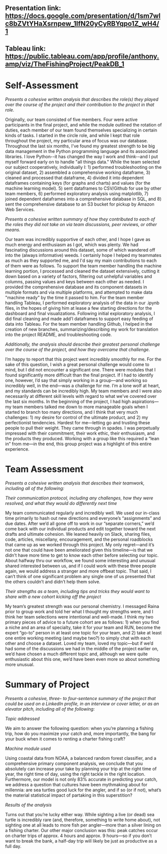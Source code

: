 ## Presentation link: https://docs.google.com/presentation/d/1sm7wlc8bZVtYHaXsrnpew_1lfN20yCyRBYqpo1Z_wH4/1
## Tableau link:  https://public.tableau.com/app/profile/anthony.amp/viz/TheFishingProject/PeakDB_1

# Self-Assessment

*Presents a cohesive written analysis that describes the role(s) they played over the course of the project and their contribution to the project in that role.*

Originally, our team consisted of five members.  Four were active participants in the final project, and while the module outlined the rotation of duties, each member of our team found themselves specializing in certain kinds of tasks.  I started in the circle role, and while I kept that role throughout the project, my particular area of focus was our database.  Throughout the last six months, I've found my greatest strength to be big data management in the Python programming language and its associated libraries.  I love Python--it has changed the way I work and think--and I put myself forward early on to handle "all things data."  While the team selected our subject cooperatively, individually I: 1) performed troubleshooting on the original dataset, 2) assembled a comprehensive working dataframe, 3) cleaned and processed that dataframe, 4) divided it into dependent dataframes containing keys (for graphs and charts) and values (for the machine learning model). 5) sent dataframes to CSV/Github for use by other team members, 6) performed exploratory analysis using matplotlib, 7) joined dependent dataframes into a comprehensive database in SQL, and 8) sent the comprehensive database to an S3 bucket for pickup by Amazon Web Services.

*Presents a cohesive written summary of how they contributed to each of the roles they did not take on via team discussions, peer reviews, or other means.*

Our team was incredibly supportive of each other, and I hope I gave as much energy and enthusiasm as I got, which was plenty.  We had fascinating discussions around this dataset, some of which wandered off into the (always informative) weeds.  I certainly hope I helped my teammates as much as they supported me, and I'd say my main contributions to each of them were as follows.  To support the team member handling the machine learning portion, I processed and cleaned the dataset extensively, cutting it down based on a variety of factors, filtering out unhelpful variables and columns, passing values and keys between each other as needed.  I provided the comprehensive database and its component datasets in multiple formats and via multiple platforms, and attempted to make data "machine ready" by the time it passed to him.  For the team member handling Tableau, I performed exploratory analysis of the data in our .ipynb files, in the hopes of giving him at lease a few starting directions for the dashboard and final visualizations.  Following initial exploratory analysis, I did final cleaning and made add'l dataframes to support easy feeding of data into Tableau.  For the team member handling Github, I helped in the creation of new branches, summarizing/describing my work for translation into the project README, and troubleshooting code.

*Additionally, the analysis should describe their greatest personal challenge over the course of the project, and how they overcame that challenge.*

I’m happy to report that this project went incredibly smoothly for me.  For the sake of this question, I wish a great personal challenge would come to mind, but I did not encounter a significant one.  There were modules that I found significantly more difficult than the final project.  If I had to identify one, however, I’d say that simply working in a group—and working so incredibly well, in the end—was a challenge for me.  I’m a lone wolf at heart, and my standards can be incredibly high.  My team members and I were also necessarily at different skill levels with regard to what we’ve covered over the last six months.  In the beginning of the project, I had high aspirations—my team members talked me down to more manageable goals when I started to branch too many directions, and I think that very much challenges: 1) my desire for control of the ultimate product, and 2) my perfectionist tendencies.  Hardest for me—letting go and trusting these people to pull their weight.  They came through in spades.  I was perpetually impressed with their commitment, their work ethic, their enthusiasm, and the products they produced.  Working with a group like this required a “lean in” from me—in the end, this group project was a highlight of this entire experience.

# Team Assessment

*Presents a cohesive written analysis that describes their teamwork, including all of the following:*

*Their communication protocol, including any challenges, how they were resolved, and what they would do differently next time*

My team communicated regularly and incredibly well.  We used our in-class time primarily to hash out new directions and everyone’s “assignments” and due dates.  After we’d all gone off to work in our “separate corners,” we’d come back with our individual products and edit together toward the next drafts and ultimate cohesion.  We leaned heavily on Slack, sharing files, code, articles, miscellany, encouragement, and the personal roadblocks that came up as we worked through this project.  My only regret—and it’s not one that could have been ameliorated given this timeline—is that we didn’t have more time to get to know each other before selecting our topic.  About halfway thru our workflow, we found some interesting and unusual shared interested between us, and if I could work with these three people again, we would address a stranger and more offbeat topic.  That said, I can’t think of one significant problem any single one of us presented that the others couldn’t and didn’t help them solve.

*Their strengths as a team, including tips and tricks they would want to share with a new cohort kicking off the project*

My team’s greatest strength was our personal chemistry.  I messaged Raina prior to group work and told her what I thought my strengths were, and I think her team selections were intentional and well-made.  I think my two primary pieces of advice to a future cohort are as follows: 1) when you find a niche and an area of specialty, take it for your team and RUN, become the expert “go-to” person in at least one topic for your team, and 2) take at least one entire working meeting (and maybe two?) to simply chat with each other and choose a dataset.  Loved my team, loved my topic—but if we’d had some of the discussions we had in the middle of the project earlier on, we’d have chosen a much different topic and, although we were quite enthusiastic about this one, we’d have been even more so about something more unusual.

# Summary of Project

*Presents a cohesive, three- to four-sentence summary of the project that could be used on a LinkedIn profile, in an interview or cover letter, or as an elevator pitch, including all of the following:*

*Topic addressed*

We aim to answer the following question: when you’re planning a fishing trip, how do you maximize your catch and, more importantly, the bang for your buck when it comes to renting a charter fishing craft?

*Machine module used*

Using coastal data from NOAA, a balanced random forest classifier, and a comprehensive primary component analysis, we conclude that you absolutely can increase your take by planning your trip at the right time of year, the right time of day, using the right tackle in the right location.  Furthermore, our model is not only 83% accurate in predicting your catch, we address a question that cultures have been mythmaking about for millennia:  are sea turtles good luck for the angler, and if so (or if not), what’s the material statistical impact of partaking in this superstition?

*Results of the analysis*

Turns out that you’re lucky either way.  While sighting a live (or dead) sea turtle is incredibly rare (and, therefore, something to write home about), not sighting one at all leads to more fish per angler—more than a silver lining on a fishing charter.  Our other major conclusion was this:  peak catches occur on charter trips of approx. 4 hours and approx. 9 hours—so if you don’t want to break the bank, a half-day trip will likely be just as productive as a full day.
